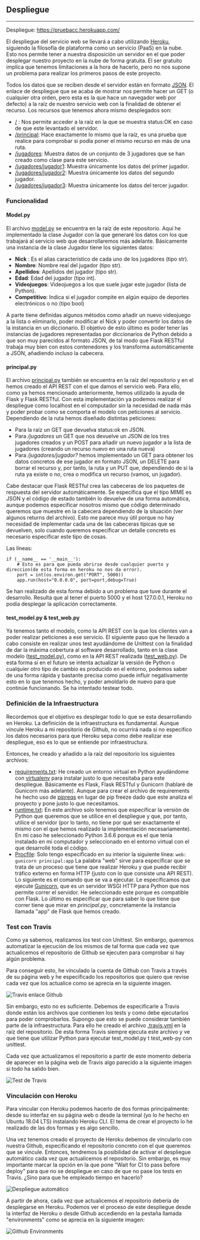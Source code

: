 ## Despliegue

---

Despliegue: https://pruebacc.herokuapp.com/

El despliegue del servicio web se llevará a cabo utilizando [Heroku](https://devcenter.heroku.com/), siguiendo la filosofía de plataforma como un servicio (PaaS) en la nube. Esto nos permite tener a nuestra disposición un servidor en el que poder desplegar nuestro proyecto en la nube de forma gratuita. El ser gratuito implica que tenemos limitaciones a la hora de hacerlo, pero no nos supone un problema para realizar los primeros pasos de este proyecto.

Todos los datos que se reciben desde el servidor están en formato [JSON](https://es.wikipedia.org/wiki/JSON). El enlace de despliegue que se acaba de mostrar nos permite hacer un GET (o cualquier otra orden, pero esta es la que hace un navegador web por defecto) a la raíz de nuestro servicio web con la finalidad de obtener el recurso. Los recursos que tenemos ahora mismo desplegados son:

- [/](https://pruebacc.herokuapp.com/) : Nos permite acceder a la raíz en la que se muestra status:OK en caso de que este levantado el servidor.
- [/principal](https://pruebacc.herokuapp.com/principal): Hace exactamente lo mismo que la raíz, es una prueba que realice para comprobar si podía poner el mismo recurso en más de una ruta.
- [/jugadores](https://pruebacc.herokuapp.com/jugadores): Muestra datos de un conjunto de 3 jugadores que se han creado como clase para este servicio.
- [/jugadores/jugador1](https://pruebacc.herokuapp.com/jugadores/jugador1): Muestra únicamente los datos del primer jugador.
- [/jugadores/jugador2](https://pruebacc.herokuapp.com/jugadores/jugador2): Muestra únicamente los datos del segundo jugador.
- [/jugadores/jugador3](https://pruebacc.herokuapp.com/jugadores/jugador3): Muestra únicamente los datos del tercer jugador.

### Funcionalidad

#### Model.py

El archivo [model.py](https://github.com/AlejandroCN7/Proyecto-Cloud-Computing/blob/master/model.py) se encuentra en la raíz de este repositorio. Aquí he implementado la clase Jugador con la que generaré los datos con los que trabajará al servicio web que desarrollaremos más adelante. Básicamente una instancia de la clase Jugador tiene los siguientes datos:

- **Nick** : Es el alias característico de cada uno de los jugadores (tipo str).
- **Nombre**: Nombre real del jugador (tipo str).
- **Apellidos**: Apellidos del jugador (tipo str).
- **Edad**: Edad del jugador (tipo int).
- **Videojuegos**: Videojuegos a los que suele jugar este jugador (lista de Python).
- **Competitivo**: Indica si el jugador compite en algún equipo de deportes electrónicos o no (tipo bool)

A parte tiene definidas algunos métodos como añadir un nuevo videojuego a la lista o eliminarlo, poder modificar el Nick y poder convertir los datos de la instancia en un diccionario. El objetivo de esto último es poder tener las instancias de jugadores representadas por diccionarios de Python debido a que son muy parecidos al formato JSON, de tal modo que Flask RESTful trabaja muy bien con estos contenedores y los transforma automáticamente a JSON, añadiendo incluso la cabecera.

#### principal.py

El archivo [principal.py](https://github.com/AlejandroCN7/Proyecto-Cloud-Computing/blob/master/principal.py) también se encuentra en la raíz del repositorio y en el hemos creado el API REST con el que damos el servicio web. Para ello, como ya hemos mencionado anteriormente, hemos utilizado la ayuda de Flask y Flask RESTful. Con esta implementación ya podemos realizar el despliegue como localhost en el computador sin la necesidad de nada más y poder probar como se comporta el modelo con peticiones al servicio. Dependiendo de la ruta hemos diseñado distintas peticiones:

- Para la raíz un GET que devuelva status:ok en JSON.
- Para */jugadores* un GET que nos devuelve un JSON de los tres jugadores creados y un POST para añadir un nuevo jugador a la lista de jugadores (creando un recurso nuevo en una ruta nueva)
- Para */jugadores/jugador?* hemos implementado un GET para obtener los datos concretos de ese jugador en formato JSON, un DELETE para borrar el recurso y, por tanto, la ruta y un PUT que, dependiendo de si la ruta ya existe o no, crea o modifica un recurso (vamos, un jugador).

Cabe destacar que Flask RESTful crea las cabeceras de los paquetes de respuesta del servidor automáticamente. Se especifica que el tipo MIME es JSON y el código de estado también lo devuelve de una forma automática, aunque podemos especificar nosotros mismo que código determinado queremos que muestre en la cabecera dependiendo de la situación (ver algunos returns del archivo). Esto me parece muy útil porque no hay necesidad de implementar cada una de las cabeceras típicas que se devuelven, solo cuando queremos especificar un detalle concreto es necesario especificar este tipo de cosas.

Las líneas:
~~~
if (__name__ == '__main__'):
    # Esto es para que pueda abrirse desde cualquier puerto y direccion(de esta forma en heroku no nos da error).
    port = int(os.environ.get("PORT", 5000))
    app.run(host="0.0.0.0", port=port,debug=True)
~~~

Se han realizado de esta forma debido a un problema que tuve durante el desarrollo. Resulta que al tener el puerto 5000 y el host 127.0.0.1, Heroku no podía desplegar la aplicación correctamente.

#### test_model.py & test_web.py

Ya tenemos tanto el modelo, como la API REST con la que los clientes van a poder realizar peticiones a ese servicio. El siguiente paso que he llevado a cabo consiste en realizar unos test ayudándome de Unittest con la finalidad de dar la máxima cobertura al software desarrollado, tanto en la clase modelo ([test_model.py](https://github.com/AlejandroCN7/Proyecto-Cloud-Computing/blob/master/test_model.py)), como en la API REST realizada ([test_web.py](https://github.com/AlejandroCN7/Proyecto-Cloud-Computing/blob/master/test_web.py)). De esta forma si en el futuro se intenta actualizar la versión de Python o cualquier otro tipo de cambio es producido en el entorno, podemos saber de una forma rápida y bastante precisa como puede influir negativamente esto en lo que tenemos hecho, y poder amoldarlo de nuevo para que continúe funcionando. Se ha intentado testear todo.

### Definición de la Infraestructura

Recordemos que el objetivo es desplegar todo lo que se esta desarrollando en Heroku. La definición de la infraestructura es fundamental. Aunque vincule Heroku a mi repositorio de Github, no ocurrirá nada si no especifico los datos necesarios para que Heroku sepa como debe realizar ese despliegue, eso es lo que se entiende por infraestructura.

Entonces, he creado y añadido a la raíz del repositorio los siguientes archivos:

- [requirements.txt](https://github.com/AlejandroCN7/Proyecto-Cloud-Computing/blob/master/requirements.txt): He creado un entorno virtual en Python ayudándome con [virtualenv](https://virtualenv.pypa.io/en/latest/) para instalar justo lo que necesitaba para este despliegue. Básicamente es Flask, Flask RESTful y Gunicorn (hablaré de Gunicorn más adelante). Aunque para crear el archivo de requirements he hecho uso de [pipreqs](https://github.com/bndr/pipreqs) en lugar de pip freeze dado que este analiza el proyecto y pone justo lo que necesitamos.
- [runtime.txt](https://github.com/AlejandroCN7/Proyecto-Cloud-Computing/blob/master/runtime.txt): En este archivo solo tenemos que especificar la versión de Python que queremos que se utilice en el despliegue y que, por tanto, utilice el servidor (por lo tanto, no tiene por qué ser exactamente el mismo con el que hemos realizado la implementación necesariamente). En mi caso he seleccionado Python 3.6.6 porque es el que tenía instalado en mi computador y seleccionado en el entorno virtual con el que desarrollé toda el código.
- [Procfile](https://github.com/AlejandroCN7/Proyecto-Cloud-Computing/blob/master/Procfile): Solo tengo especificado en su interior la siguiente línea:
`web: gunicorn principal:app`
La palabra "web" sirve para especificar que se trata de un proceso que tiene que realizar Heroku y que puede recibir tráfico externo en forma HTTP (justo con lo que consiste una API REST). Lo siguiente es el comando que se va a ejecutar. Le especificamos que ejecute [Gunicorn](https://gunicorn.org/), que es un servidor WSGI HTTP para Python que nos permite correr el servidor. He seleccionado este porque es compatible con Flask. Lo último es especificar que para saber lo que tiene que correr tiene que mirar en *principal.py*, concretamente la instancia llamada "app" de Flask que hemos creado.

### Test con Travis

Como ya sabemos, realizamos los test con Unittest. Sin embargo, queremos automatizar la ejecución de los mismos de tal forma que cada vez que actualicemos el repositorio de Github se ejecuten para comprobar si hay algún problema.

Para conseguir esto, he vinculado la cuenta de Github con Travis a través de su página web y he especificado los repositorios que quiero que revise cada vez que los actualice como se aprecia en la siguiente imagen.

![Travis enlace Github](figuras/hito2/TravisConfig.png)

Sin embargo, esto no es suficiente. Debemos de especificarle a Travis donde están los archivos que contienen los tests y como debe ejecutarlos para poder comprobarlos. Supongo que esto se puede considerar también parte de la infraestructura. Para ello he creado el archivo [.travis.yml](https://github.com/AlejandroCN7/Proyecto-Cloud-Computing/blob/master/.travis.yml) en la raíz del repositorio. De esta forma Travis siempre ejecuta este archivo y ve que tiene que utilizar Python para ejecutar test_model.py t test_web-py con unittest.

Cada vez que actualizamos el repositorio a partir de este momento debería de aparecer en la página web de Travis algo parecido a la siguiente imagen si todo ha salido bien.

![Test de Travis](figuras/hito2/Travis.png)

### Vinculación con Heroku

Para vincular con Heroku podemos hacerlo de dos formas principalmente: desde su interfaz en su página web o desde la terminal (yo lo he hecho en Ubuntu 18.04 LTS) instalando Heroku CLI. El tema de crear el proyecto lo he realizado de las dos formas y es algo sencillo.

Una vez tenemos creado el proyecto de Heroku debemos de vincularlo con nuestra Github, especificando el repositorio concreto con el que queremos que se vincule. Entonces, tendremos la posibilidad de activar el despliegue automático cada vez que actualicemos el repositorio. Sin embargo, es muy importante marcar la opción en la que pone "Wait for CI to pass before deploy" para que no se despliegue en caso de que no pase los tests en Travis. ¿Sino para que he empleado tiempo en hacerlo?

![Despliegue automático](figuras/hito2/HerokuDespliegue.png)

A partir de ahora, cada vez que actualicemos el repositorio debería de desplegarse en Heroku. Podemos ver el proceso de este despliegue desde la interfaz de Heroku o desde Github accediendo en la pestaña llamada "environments" como se aprecia en la siguiente imagen:

![Github Environments](figuras/hito2/Entornos.png)
